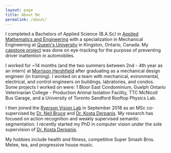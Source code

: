 ```yaml
---
layout: page
title: About Me
permalink: /about/
---
```


I completed a Bachelors of Applied Science (B.A.Sc) in [Applied Mathematics and Engineering](https://www.queensu.ca/mathstat/mthe) with a specialization in Mechanical Engineering at [Queen's University](https://www.queensu.ca/) in Kingston, Ontario, Canada. My [capstone project](https://arxiv.org/abs/1908.08914) was done on eye-tracking for the purpose of preventing driver inattention in automobiles. 

I worked for ~14 months (and the two summers between 2nd - 4th year as an intern) at [Morrison Hershfield](www.morrisonhershfield.com) after graduating as a mechanical design engineer (in training). I worked on a team with mechanical, evironmental, electrical, and control engineers on buildings, labratories, and condos. Some projects I worked on were: 1 Bloor East Condominium, Guelph Ontario Veterinarian College - Production Animal Isolation Facility, TTC McNicoll Bus Garage, and a University of Toronto Sandford Rooftop Physics Lab.

I then joined the [Ryerson Vision Lab](https://ryersonvisionlab.github.io/) in September 2018 as an MSc co-supervised by [Dr. Neil Bruce](https://cs.ryerson.ca/~bruce/) and [Dr. Kosta Derpanis](https://cs.ryerson.ca/~kosta/). My research has focused on action recognition and weakly supervised semantic segmentation. I recently started my PhD in computer vision under the sole supervision of [Dr. Kosta Derpanis](https://cs.ryerson.ca/~kosta/).

My hobbies include health and fitness, competitive Super Smash Bros. Melee, tea, and progressive house music.
